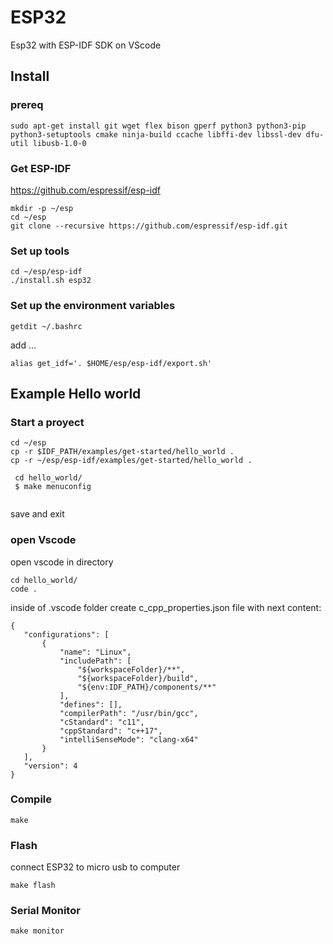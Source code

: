 # ESP32 
Esp32 with ESP-IDF SDK on VScode

## Install

### prereq
```
sudo apt-get install git wget flex bison gperf python3 python3-pip python3-setuptools cmake ninja-build ccache libffi-dev libssl-dev dfu-util libusb-1.0-0
```

### Get ESP-IDF

https://github.com/espressif/esp-idf

```
mkdir -p ~/esp
cd ~/esp
git clone --recursive https://github.com/espressif/esp-idf.git
```
### Set up tools
```
cd ~/esp/esp-idf
./install.sh esp32
```
### Set up the environment variables

 ```
 getdit ~/.bashrc
 ```
 
add ...
```
alias get_idf='. $HOME/esp/esp-idf/export.sh'
```

## Example Hello world

### Start a proyect
```
cd ~/esp
cp -r $IDF_PATH/examples/get-started/hello_world .
cp -r ~/esp/esp-idf/examples/get-started/hello_world .
```
```
 cd hello_world/
 $ make menuconfig
 
 ```
 
 save and exit
 
 ### open Vscode
 
open vscode in directory 

```
cd hello_world/
code .
```

inside of .vscode folder create c_cpp_properties.json file with next content:


 ```
 {
    "configurations": [
        {
            "name": "Linux",
            "includePath": [
                "${workspaceFolder}/**",
                "${workspaceFolder}/build",
                "${env:IDF_PATH}/components/**"
            ],
            "defines": [],
            "compilerPath": "/usr/bin/gcc",
            "cStandard": "c11",
            "cppStandard": "c++17",
            "intelliSenseMode": "clang-x64"
        }
    ],
    "version": 4
}
```

### Compile

```
make
```

### Flash
connect ESP32 to micro usb to computer

```
make flash
```

### Serial Monitor 
```
make monitor
```











